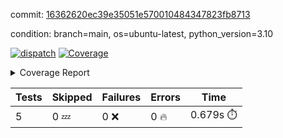 commit: [16362620ec39e35051e570010484347823fb8713](https://github.com/rcmdnk/pyproject-pre-commit/tree/16362620ec39e35051e570010484347823fb8713)

condition: branch=main, os=ubuntu-latest, python_version=3.10

[![dispatch](https://github.com/rcmdnk/pyproject-pre-commit/actions/workflows/dispatch.yml/badge.svg)](https://github.com/rcmdnk/pyproject-pre-commit/actions/runs/4150671684)
<a href="https://github.com/rcmdnk/pyproject-pre-commit/blob/undefined/README.md"><img alt="Coverage" src="https://img.shields.io/badge/Coverage-95%25-brightgreen.svg" /></a><details><summary>Coverage Report </summary><table><tr><th>File</th><th>Stmts</th><th>Miss</th><th>Cover</th><th>Missing</th></tr><tbody><tr><td colspan="5"><b>src/pyproject_pre_commit</b></td></tr><tr><td>&nbsp; &nbsp;<a href="https://github.com/rcmdnk/pyproject-pre-commit/blob/undefined/src/pyproject_pre_commit/pyproject_pre_commit.py">pyproject_pre_commit.py</a></td><td>18</td><td>1</td><td>94%</td><td><a href="https://github.com/rcmdnk/pyproject-pre-commit/blob/undefined/src/pyproject_pre_commit/pyproject_pre_commit.py#L91">91</a></td></tr><tr><td><b>TOTAL</b></td><td><b>22</b></td><td><b>1</b></td><td><b>95%</b></td><td>&nbsp;</td></tr></tbody></table></details>

| Tests | Skipped | Failures | Errors | Time |
| ----- | ------- | -------- | -------- | ------------------ |
| 5 | 0 :zzz: | 0 :x: | 0 :fire: | 0.679s :stopwatch: |

